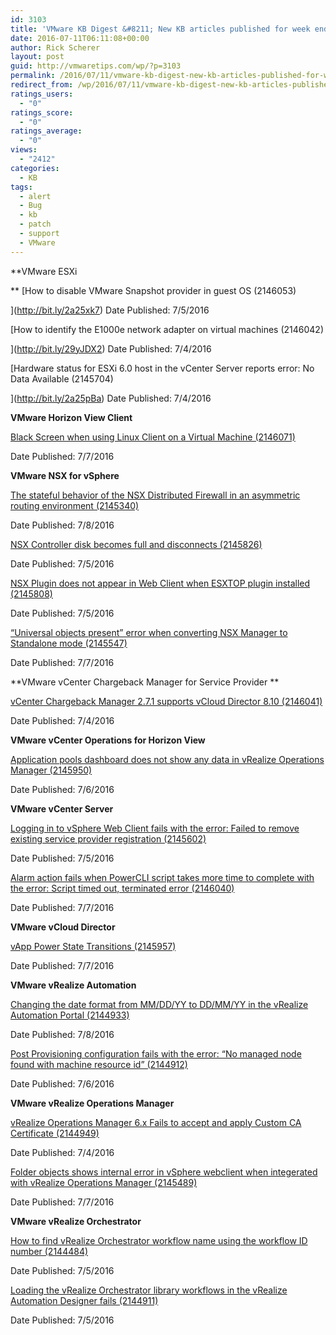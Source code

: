 ```yaml
---
id: 3103
title: 'VMware KB Digest &#8211; New KB articles published for week ending 07/09/16'
date: 2016-07-11T06:11:08+00:00
author: Rick Scherer
layout: post
guid: http://vmwaretips.com/wp/?p=3103
permalink: /2016/07/11/vmware-kb-digest-new-kb-articles-published-for-week-ending-070916/
redirect_from: /wp/2016/07/11/vmware-kb-digest-new-kb-articles-published-for-week-ending-070916/
ratings_users:
  - "0"
ratings_score:
  - "0"
ratings_average:
  - "0"
views:
  - "2412"
categories:
  - KB
tags:
  - alert
  - Bug
  - kb
  - patch
  - support
  - VMware
---
```

**VMware ESXi
  
** [How to disable VMware Snapshot provider in guest OS (2146053)
  
](http://bit.ly/2a25xk7) Date Published: 7/5/2016
  
[How to identify the E1000e network adapter on virtual machines (2146042)
  
](http://bit.ly/29yJDX2) Date Published: 7/4/2016
  
[Hardware status for ESXi 6.0 host in the vCenter Server reports error: No Data Available (2145704)
  
](http://bit.ly/2a25pBa) Date Published: 7/4/2016

**VMware Horizon View Client**
  
[Black Screen when using Linux Client on a Virtual Machine (2146071)](http://bit.ly/29yIJtH)
  
Date Published: 7/7/2016

**VMware NSX for vSphere**
  
[The stateful behavior of the NSX Distributed Firewall in an asymmetric routing environment (2145340)](http://bit.ly/2a25xRr)
  
Date Published: 7/8/2016
  
[NSX Controller disk becomes full and disconnects (2145826)](http://bit.ly/29yJ0wN)
  
Date Published: 7/5/2016
  
[NSX Plugin does not appear in Web Client when ESXTOP plugin installed (2145808)](http://bit.ly/2a24VLF)
  
Date Published: 7/5/2016
  
[“Universal objects present” error when converting NSX Manager to Standalone mode (2145547)](http://bit.ly/29yIWgI)
  
Date Published: 7/7/2016

<!--more-->

**VMware vCenter Chargeback Manager for Service Provider **
  
[vCenter Chargeback Manager 2.7.1 supports vCloud Director 8.10 (2146041)](http://bit.ly/2a25wwV)
  
Date Published: 7/4/2016

**VMware vCenter Operations for Horizon View**
  
[Application pools dashboard does not show any data in vRealize Operations Manager (2145950)](http://bit.ly/29yJfrU)
  
Date Published: 7/6/2016

**VMware vCenter Server**
  
[Logging in to vSphere Web Client fails with the error: Failed to remove existing service provider registration (2145602)](http://bit.ly/2a25kO2)
  
Date Published: 7/5/2016
  
[Alarm action fails when PowerCLI script takes more time to complete with the error: Script timed out, terminated error (2146040)](http://bit.ly/29yII9p)
  
Date Published: 7/7/2016

**VMware vCloud Director** 
  
[vApp Power State Transitions (2145957)](http://bit.ly/2a25zsf)
  
Date Published: 7/7/2016

**VMware vRealize Automation**
  
[Changing the date format from MM/DD/YY to DD/MM/YY in the vRealize Automation Portal (2144933)](http://bit.ly/29yJ7bI)
  
Date Published: 7/8/2016
  
[Post Provisioning configuration fails with the error: “No managed node found with machine resource id” (2144912)](http://bit.ly/2a25tRK)
  
Date Published: 7/6/2016

**VMware vRealize Operations Manager**
  
[vRealize Operations Manager 6.x Fails to accept and apply Custom CA Certificate (2144949)](http://bit.ly/29yINd5)
  
Date Published: 7/4/2016
  
[Folder objects shows internal error in vSphere webclient when integerated with vRealize Operations Manager (2145489)](http://bit.ly/2a25chn)
  
Date Published: 7/7/2016

**VMware vRealize Orchestrator**
  
[How to find vRealize Orchestrator workflow name using the workflow ID number (2144484)](http://bit.ly/29yJ1AR)
  
Date Published: 7/5/2016
  
[Loading the vRealize Orchestrator library workflows in the vRealize Automation Designer fails (2144911)](http://bit.ly/2a25vsQ)
  
Date Published: 7/5/2016